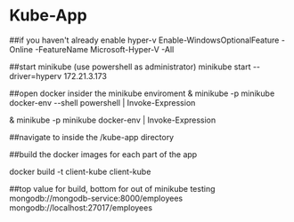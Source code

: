 # Kube-App

##if you haven't already enable hyper-v
Enable-WindowsOptionalFeature -Online -FeatureName Microsoft-Hyper-V -All

##start minikube (use powershell as administrator)
minikube start --driver=hyperv 172.21.3.173

##open docker insider the minikube enviroment
& minikube -p minikube docker-env --shell powershell | Invoke-Expression

& minikube -p minikube docker-env | Invoke-Expression

##navigate to inside the /kube-app directory

##build the docker images for each part of the app

docker build -t client-kube client-kube



##top value for build, bottom for out of minikube testing
mongodb://mongodb-service:8000/employees
mongodb://localhost:27017/employees

